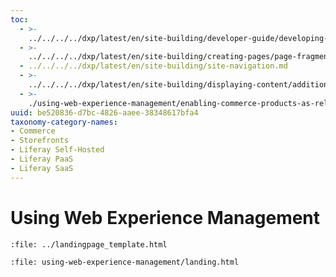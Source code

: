 ```yaml
---
toc:
  - >-
    ../../../../dxp/latest/en/site-building/developer-guide/developing-page-fragments/developing-fragments-intro.md
  - >-
    ../../../../dxp/latest/en/site-building/creating-pages/page-fragments-and-widgets/using-fragments.md
  - ../../../../dxp/latest/en/site-building/site-navigation.md
  - >-
    ../../../../dxp/latest/en/site-building/displaying-content/additional-content-display-options/styling-widgets-with-widget-templates.md
  - >-
    ./using-web-experience-management/enabling-commerce-products-as-related-assets.md
uuid: be520836-d7bc-4826-aaee-38348617bfa4
taxonomy-category-names:
- Commerce
- Storefronts
- Liferay Self-Hosted
- Liferay PaaS
- Liferay SaaS
---
```

# Using Web Experience Management

```{raw} html
:file: ../landingpage_template.html
```

```{raw} html
:file: using-web-experience-management/landing.html
```

